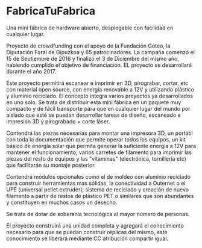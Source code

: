 # FabricaTuFabrica
Una mini fábrica de hardware abierto, desplegable con facilidad en cualquier lugar.

Proyecto de crowdfunding con el apoyo de la Fundación Goteo, la Diputación Foral de Gipuzkoa y 65 patrocinadores. La campaña comenzó el 15 de Septiembre de 2016 y finalizó el 3 de Diciembre del mismo año, habiendo cumplido el objetivo de financiación. EL proyecto se desarrollará durante el año 2017.

Este proyecto permitirá escanear e imprimir en 3D, pirograbar, cortar, etc con material open source, con energía renovable a 12V y utilizando plástico y aluminio reciclado. El concepto integra varios proyectos ya desarrollados en uno solo. Se trata de distribuir esta mini fábrica en un paquete muy compacto y de fácil transporte para que en cualquier lugar del mundo por aislado que esté se puedan desarrollar tareas de diseño, escaneado e impresión 3D y pirograbado + corte láser. 

Contendrá las piezas necesarias para montar una impresora 3D, un portátil con toda la documentación que permite operar todos los equipos, un kit básico de energía solar que permita generar la suficiente energía a 12V para mantener el funcionamiento, varios carretes de filamento para imprimir las piezas del resto de equipos y las "vitaminas" (electrónica, tornillería etc) que facilitarán su montaje posterior. 

Contendrá módulos opcionales como el de moldeo con aluminio reciclado para construir herramientas mas sólidas, la conectividad a Outernet o el UPE (universal pellet extruder), sistema de reciclado y creación de nuevo filamento a partir de restos de plástico PET o similares que son abundantes y constituyen en muchos casos un desecho. 

Se trata de dotar de soberanía tecnológica al mayor número de personas. 

El proyecto construirá una unidad completa y agregará el conocimiento necesario para que se puedan construir réplicas del mismo, este conocimiento se liberará mediante CC atribución compartir igual. 
